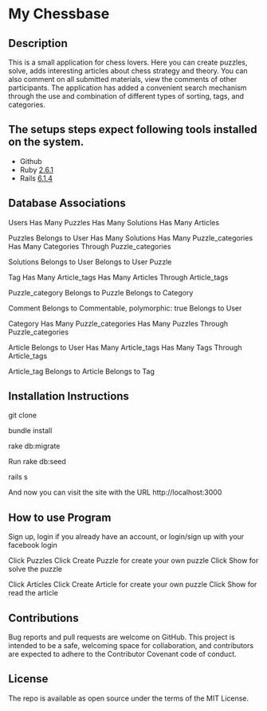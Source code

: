 # **My Chessbase**

## Description
This is a small application for chess lovers. Here you can create puzzles, solve, adds interesting articles about chess strategy and theory. You can also comment on all submitted materials, view the comments of other participants. The application has added a convenient search mechanism through the use and combination of different types of sorting, tags, and categories.

## The setups steps expect following tools installed on the system.

- Github
- Ruby [2.6.1](https://github.com/art-0007/MyChessbase/blob/main/Gemfile#L6)
- Rails [6.1.4](https://github.com/art-0007/MyChessbase/blob/main/Gemfile#L9)


## Database Associations
Users Has Many Puzzles Has Many Solutions Has Many Articles

Puzzles Belongs to User Has Many Solutions Has Many Puzzle_categories Has Many Categories Through Puzzle_categories

Solutions Belongs to User Belongs to User Puzzle

Tag Has Many Article_tags Has Many Articles Through Article_tags

Puzzle_category Belongs to Puzzle Belongs to Category

Comment Belongs to Commentable, polymorphic: true Belongs to User

Category Has Many Puzzle_categories Has Many Puzzles Through Puzzle_categories

Article Belongs to User Has Many Article_tags Has Many Tags Through Article_tags

Article_tag Belongs to Article Belongs to Tag

## Installation Instructions

git clone

bundle install

rake db:migrate

Run rake db:seed

rails s

And now you can visit the site with the URL http://localhost:3000

## How to use Program

Sign up, login if you already have an account, or login/sign up with your facebook login

Click Puzzles
Click Create Puzzle for create your own puzzle
Click Show for solve the puzzle

Click Articles
Click Create Article for create your own puzzle
Click Show for read the article


## Contributions
Bug reports and pull requests are welcome on GitHub. This project is intended to be a safe, welcoming space for collaboration, and contributors are expected to adhere to the Contributor Covenant code of conduct.

## License
The repo is available as open source under the terms of the MIT License.

